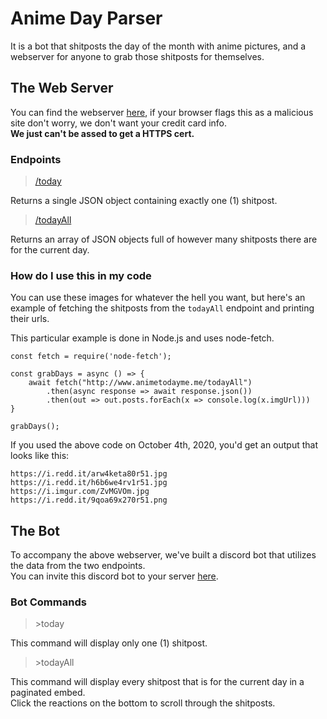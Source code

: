# Anime Day Parser
It is a bot that shitposts the day of the month with anime pictures, and a webserver for anyone to grab those shitposts for themselves.

## The Web Server
You can find the webserver [here](http://www.animetodayme.me), if your browser flags this as a malicious site don't worry, we don't want your credit card info. \
**We just can't be assed to get a HTTPS cert.**

### Endpoints
> [/today](http://www.animetodayme.me/today) 

Returns a single JSON object containing exactly one (1) shitpost.

> [/todayAll](http://www.animetodayme.me/todayAll) 

Returns an array of JSON objects full of however many shitposts there are for the current day.

### How do I use this in my code
You can use these images for whatever the hell you want, but here's an example of fetching the shitposts from the `todayAll` endpoint and printing their urls. 

This particular example is done in Node.js and uses node-fetch.

```
const fetch = require('node-fetch');

const grabDays = async () => {
    await fetch("http://www.animetodayme.me/todayAll")
        .then(async response => await response.json())
        .then(out => out.posts.forEach(x => console.log(x.imgUrl)))
}

grabDays();
```

If you used the above code on October 4th, 2020, you'd get an output that looks like this:
```
https://i.redd.it/arw4keta80r51.jpg
https://i.redd.it/h6b6we4rv1r51.jpg
https://i.imgur.com/ZvMGVOm.jpg
https://i.redd.it/9qoa69x270r51.png
```

## The Bot 
To accompany the above webserver, we've built a discord bot that utilizes the data from the two endpoints. \
You can invite this discord bot to your server [here](https://discord.com/api/oauth2/authorize?client_id=284535421864640515&permissions=75776&scope=bot).

### Bot Commands
> \>today 

This command will display only one (1) shitpost. 

> \>todayAll 

This command will display every shitpost that is for the current day in a paginated embed. \
Click the reactions on the bottom to scroll through the shitposts.
